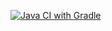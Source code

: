[![Java CI with Gradle](https://github.com/Aleksejshma/BDD/actions/workflows/gradle.yml/badge.svg)](https://github.com/Aleksejshma/BDD/actions/workflows/gradle.yml)
